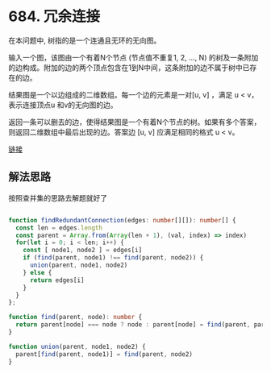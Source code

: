 # 684. 冗余连接

在本问题中, 树指的是一个连通且无环的无向图。

输入一个图，该图由一个有着N个节点 (节点值不重复1, 2, ..., N) 的树及一条附加的边构成。附加的边的两个顶点包含在1到N中间，这条附加的边不属于树中已存在的边。

结果图是一个以边组成的二维数组。每一个边的元素是一对[u, v] ，满足 u < v，表示连接顶点u 和v的无向图的边。

返回一条可以删去的边，使得结果图是一个有着N个节点的树。如果有多个答案，则返回二维数组中最后出现的边。答案边 [u, v] 应满足相同的格式 u < v。

[链接](https://leetcode-cn.com/problems/redundant-connection)

## 解法思路

按照查并集的思路去解题就好了

```ts

function findRedundantConnection(edges: number[][]): number[] {
  const len = edges.length
  const parent = Array.from(Array(len + 1), (val, index) => index)
  for(let i = 0; i < len; i++) {
    const [ node1, node2 ] = edges[i]
    if (find(parent, node1) !== find(parent, node2)) {
      union(parent, node1, node2)
    } else {
      return edges[i]
    }
  }
};

function find(parent, node): number {
  return parent[node] === node ? node : parent[node] = find(parent, parent[node])
}

function union(parent, node1, node2) {
  parent[find(parent, node1)] = find(parent, node2)
}

```
